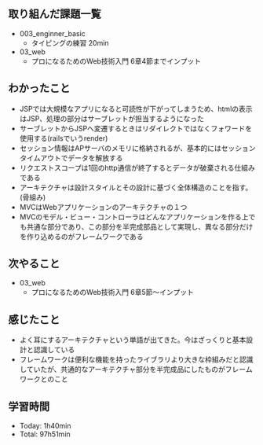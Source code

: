 ## 取り組んだ課題一覧
- 003_enginner_basic
  - タイピングの練習 20min
- 03_web
  -  プロになるためのWeb技術入門 6章4節までインプット
## わかったこと
- JSPでは大規模なアプリになると可読性が下がってしまうため、htmlの表示はJSP、処理の部分はサーブレットが担当するようになった
- サーブレットからJSPへ変遷するときはリダイレクトではなくフォワードを使用する(railsでいうrender)
- セッション情報はAPサーバのメモリに格納されるが、基本的にはセッションタイムアウトでデータを解放する
- リクエストスコープは1回のhttp通信が終了するとデータが破棄される仕組みである
- アーキテクチャは設計スタイルとその設計に基づく全体構造のことを指す。(骨組み)
- MVCはWebアプリケーションのアーキテクチャの１つ
- MVCのモデル・ビュー・コントローラはどんなアプリケーションを作る上でも共通な部分であり、この部分を半完成部品として実現し、異なる部分だけを作り込めるのがフレームワークである
## 次やること
- 03_web
  -  プロになるためのWeb技術入門 6章5節〜インプット
## 感じたこと
- よく耳にするアーキテクチャという単語が出てきた。今はざっくりと基本設計と認識している
- フレームワークは便利な機能を持ったライブラリより大きな枠組みだと認識していたが、共通的なアーキテクチャ部分を半完成品にしたものがフレームワークとのこと
## 学習時間
- Today: 1h40min
- Total: 97h51min
